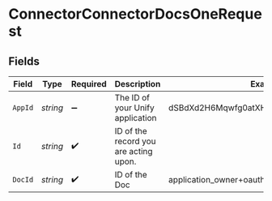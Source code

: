# ConnectorConnectorDocsOneRequest


## Fields

| Field                                   | Type                                    | Required                                | Description                             | Example                                 |
| --------------------------------------- | --------------------------------------- | --------------------------------------- | --------------------------------------- | --------------------------------------- |
| `AppId`                                 | *string*                                | :heavy_minus_sign:                      | The ID of your Unify application        | dSBdXd2H6Mqwfg0atXHXYcysLJE9qyn1VwBtXHX |
| `Id`                                    | *string*                                | :heavy_check_mark:                      | ID of the record you are acting upon.   |                                         |
| `DocId`                                 | *string*                                | :heavy_check_mark:                      | ID of the Doc                           | application_owner+oauth_credentials     |